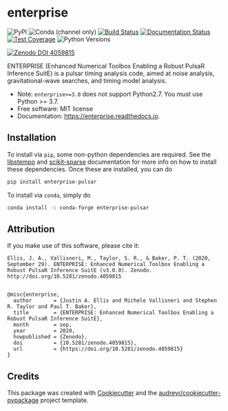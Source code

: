 # enterprise

![PyPI](https://img.shields.io/pypi/v/enterprise-pulsar)
![Conda (channel only)](https://img.shields.io/conda/vn/conda-forge/enterprise-pulsar)
[![Build Status](https://github.com/nanograv/enterprise/workflows/CI-Tests/badge.svg)](https://github.com/nanograv/enterprise/actions)
[![Documentation Status](https://readthedocs.org/projects/enterprise/badge/?version=latest)](https://enterprise.readthedocs.io/en/latest/?badge=latest)
[![Test Coverage](https://codecov.io/gh/nanograv/enterprise/branch/master/graph/badge.svg?token=YXSX3293VF)](https://codecov.io/gh/nanograv/enterprise)
![Python Versions](https://img.shields.io/badge/python-3.7%2C%203.8%2C%203.9-blue.svg)

[![Zenodo DOI 4059815](https://zenodo.org/badge/DOI/10.5281/zenodo.4059815.svg)](https://doi.org/10.5281/zenodo.4059815)

ENTERPRISE (Enhanced Numerical Toolbox Enabling a Robust PulsaR
Inference SuitE) is a pulsar timing analysis code, aimed at noise
analysis, gravitational-wave searches, and timing model analysis.

-   Note: `enterprise>=3.0` does not support Python2.7. You must use
    Python \>= 3.7.
-   Free software: MIT license
-   Documentation: <https://enterprise.readthedocs.io>.

## Installation

To install via `pip`, some non-python dependencies are required. See the
[libstempo](https://github.com/vallis/libstempo#pip-install) and
[scikit-sparse](https://github.com/scikit-sparse/scikit-sparse#with-pip)
documentation for more info on how to install these dependencies. Once
these are installed, you can do

```bash
pip install enterprise-pulsar
```

To install via `conda`, simply do

```bash
conda install -c conda-forge enterprise-pulsar
```

## Attribution

If you make use of this software, please cite it:

    Ellis, J. A., Vallisneri, M., Taylor, S. R., & Baker, P. T. (2020, September 29). ENTERPRISE: Enhanced Numerical Toolbox Enabling a Robust PulsaR Inference SuitE (v3.0.0). Zenodo. http://doi.org/10.5281/zenodo.4059815


    @misc{enterprise,
      author       = {Justin A. Ellis and Michele Vallisneri and Stephen R. Taylor and Paul T. Baker},
      title        = {ENTERPRISE: Enhanced Numerical Toolbox Enabling a Robust PulsaR Inference SuitE},
      month        = sep,
      year         = 2020,
      howpublished = {Zenodo},
      doi          = {10.5281/zenodo.4059815},
      url          = {https://doi.org/10.5281/zenodo.4059815}
    }

## Credits

This package was created with
[Cookiecutter](https://github.com/audreyr/cookiecutter) and the
[audreyr/cookiecutter-pypackage](https://github.com/audreyr/cookiecutter-pypackage)
project template.
